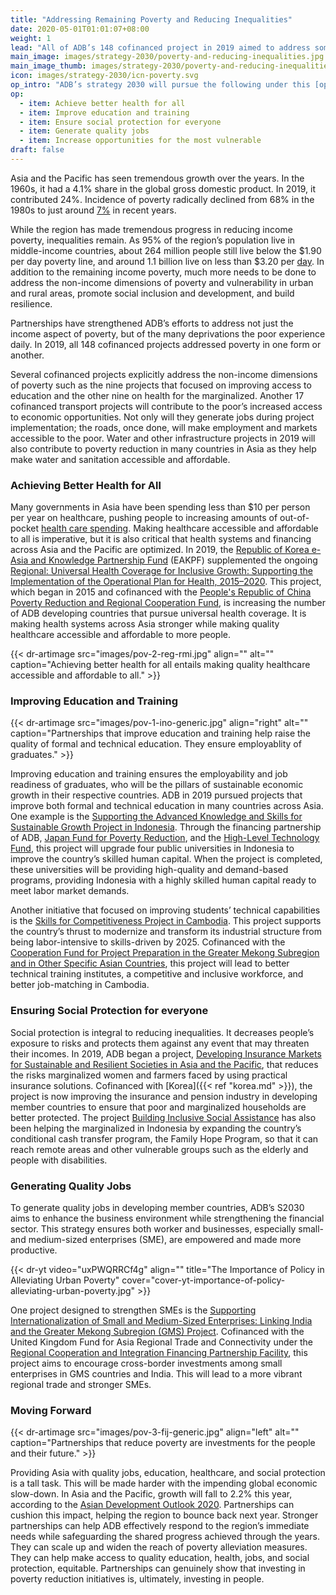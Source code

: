 ```yaml
---
title: "Addressing Remaining Poverty and Reducing Inequalities"
date: 2020-05-01T01:01:07+08:00
weight: 1
lead: "All of ADB’s 148 cofinanced project in 2019 aimed to address some form of poverty in the region. With an impending global economic slowdown, safeguarding shared progress in the fight against poverty becomes more imperative."
main_image: images/strategy-2030/poverty-and-reducing-inequalities.jpg
main_image_thumb: images/strategy-2030/poverty-and-reducing-inequalities-th.jpg
icon: images/strategy-2030/icn-poverty.svg
op_intro: "ADB’s strategy 2030 will pursue the following under this [operational priority](https://www.adb.org/documents/strategy-2030-op1-poverty-inequalities):"
op: 
  - item: Achieve better health for all
  - item: Improve education and training
  - item: Ensure social protection for everyone
  - item: Generate quality jobs
  - item: Increase opportunities for the most vulnerable
draft: false
---
```


Asia and the Pacific has seen tremendous growth over the years. In the 1960s, it had a 4.1% share in the global gross domestic product. In 2019, it contributed 24%. Incidence of poverty radically declined from 68% in the 1980s to just around [7%](https://www.adb.org/sites/default/files/publication/549191/asias-journey-prosperity.pdf) in recent years.

While the region has made tremendous progress in reducing income poverty, inequalities remain. As 95% of the region’s population live in middle-income countries, about 264 million people still live below the $1.90 per day poverty line, and around 1.1 billion live on less than $3.20 per [day](https://www.adb.org/sites/default/files/institutional-document/495951/strategy-2030-op1-poverty-inequalities.pdf).  In addition to the remaining income poverty, much more needs to be done to address the non-income dimensions of poverty and vulnerability in urban and rural areas, promote social inclusion and development, and build resilience.

Partnerships have strengthened ADB’s efforts to address not just the income aspect of poverty, but of the many deprivations the poor experience daily. In 2019, all 148 cofinanced projects addressed poverty in one form or another.

Several cofinanced projects explicitly address the non-income dimensions of poverty such as the nine projects that focused on improving access to education and the other nine on health for the marginalized. Another 17 cofinanced transport projects will contribute to the poor’s increased access to economic opportunities. Not only will they generate jobs during project implementation; the roads, once done, will make employment and markets accessible to the poor. Water and other infrastructure projects in 2019 will also contribute to poverty reduction in many countries in Asia as they help make water and sanitation accessible and affordable.

### Achieving Better Health for All

Many governments in Asia have been spending less than $10 per person per year on healthcare, pushing people to increasing amounts of out-of-pocket [health care spending](https://www.adb.org/sectors/health/issues/strengthening-health-systems-services). Making healthcare accessible and affordable to all is imperative, but it is also critical that health systems and financing across Asia and the Pacific are optimized. In 2019, the [Republic of Korea e-Asia and Knowledge Partnership Fund](./modalities/trust-funds/single-partner-trust-funds/#rkakpf) (EAKPF) supplemented the ongoing [Regional: Universal Health Coverage for Inclusive Growth: Supporting the Implementation of the Operational Plan for Health, 2015–2020](https://www.adb.org/projects/49152-001/main#project-pds). This project, which began in 2015 and cofinanced with the [People's Republic of China Poverty Reduction and Regional Cooperation Fund](./modalities/trust-funds/single-partner-trust-funds/#prcprrcf), is increasing the number of ADB developing countries that pursue universal health coverage. It is making health systems across Asia stronger while making quality healthcare accessible and affordable to more people.

{{< dr-artimage src="images/pov-2-reg-rmi.jpg" align="" alt="" caption="Achieving better health for all entails making quality healthcare accessible and affordable to all." >}}

### Improving Education and Training

{{< dr-artimage src="images/pov-1-ino-generic.jpg" align="right" alt="" caption="Partnerships that improve education and training help raise the quality of formal and technical education. They ensure employablity of graduates." >}}

Improving education and training ensures the employability and job readiness of graduates, who will be the pillars of sustainable economic growth in their respective countries. ADB in 2019 pursued projects that improve both formal and technical education in many countries across Asia. One example is the [Supporting the Advanced Knowledge and Skills for Sustainable Growth Project in Indonesia](https://www.adb.org/projects/50395-007/main#project-pds). Through the financing partnership of ADB, [Japan Fund for Poverty Reduction](./modalities/trust-funds/single-partner-trust-funds/#jfpr), and the [High-Level Technology Fund](./modalities/trust-funds/multi-partner-trust-funds/#hltf), this project will upgrade four public universities in Indonesia to improve the country’s skilled human capital. When the project is completed, these universities will be providing high-quality and demand-based programs, providing Indonesia with a highly skilled human capital ready to meet labor market demands.

Another initiative that focused on improving students’ technical capabilities is the [Skills for Competitiveness Project in Cambodia](https://www.adb.org/projects/50394-001/main#project-pds). This project supports the country’s thrust to modernize and transform its industrial structure from being labor-intensive to skills-driven by 2025. Cofinanced with the [Cooperation Fund for Project Preparation in the Greater Mekong Subregion and in Other Specific Asian Countries](https://www.adb.org/site/funds/funds/cooperation-fund-project-preparation-ta-greater-mekong-subregion#:~:text=The%20fund%20is%20a%20single,in%20the%20Greater%20Mekong%20Subregion%20), this project will lead to better technical training institutes, a competitive and inclusive workforce, and better job-matching in Cambodia.

### Ensuring Social Protection for everyone

Social protection is integral to reducing inequalities. It decreases people’s exposure to risks and protects them against any event that may threaten their incomes. In 2019, ADB began a project, [Developing Insurance Markets for Sustainable and Resilient Societies in Asia and the Pacific](https://www.adb.org/projects/53134-001/main#project-pds), that reduces the risks marginalized women and farmers faced by using practical insurance solutions.  Cofinanced with [Korea]({{< ref "korea.md" >}}), the project is now improving the insurance and pension industry in developing member countries to ensure that poor and marginalized households are better protected. The project [Building Inclusive Social Assistance](https://www.adb.org/projects/51313-001/main#project-pds) has also been helping the marginalized in Indonesia by expanding the country’s conditional cash transfer program, the Family Hope Program, so that it can reach remote areas and other vulnerable groups such as the elderly and people with disabilities.  

### Generating Quality Jobs

To generate quality jobs in developing member countries, ADB’s S2030 aims to enhance the business environment while strengthening the financial sector. This strategy ensures both worker and businesses, especially small- and medium-sized enterprises (SME), are empowered and made more productive.

{{< dr-yt video="uxPWQRRCf4g" align="" title="The Importance of Policy in Alleviating Urban Poverty" cover="cover-yt-importance-of-policy-alleviating-urban-poverty.jpg" >}}

One project designed to strengthen SMEs is the [Supporting Internationalization of Small and Medium-Sized Enterprises: Linking India and the Greater Mekong Subregion (GMS) Project](https://www.adb.org/projects/53112-001/main#project-pds). Cofinanced with the United Kingdom Fund for Asia Regional Trade and Connectivity under the [Regional Cooperation and Integration Financing Partnership Facility](./modalities/financing-partnership-facilities/regional-cooperation-financing-partnership-facility/), this project aims to encourage cross-border investments among small enterprises in GMS countries and India. This will lead to a more vibrant regional trade and stronger SMEs.

### Moving Forward

{{< dr-artimage src="images/pov-3-fij-generic.jpg" align="left" alt="" caption="Partnerships that reduce poverty are investments for the people and their future." >}}

Providing Asia with quality jobs, education, healthcare, and social protection is a tall task. This will be made harder with the impending global economic slow-down. In Asia and the Pacific, growth will fall to 2.2% this year, according to the [Asian Development Outlook 2020](https://www.adb.org/publications/asian-development-outlook-2020-innovation-asia). Partnerships can cushion this impact, helping the region to bounce back next year. Stronger partnerships can help ADB effectively respond to the region’s immediate needs while safeguarding the shared progress achieved through the years. They can scale up and widen the reach of poverty alleviation measures. They can help make access to quality education, health, jobs, and social protection, equitable. Partnerships can genuinely show that investing in poverty reduction initiatives is, ultimately, investing in people.